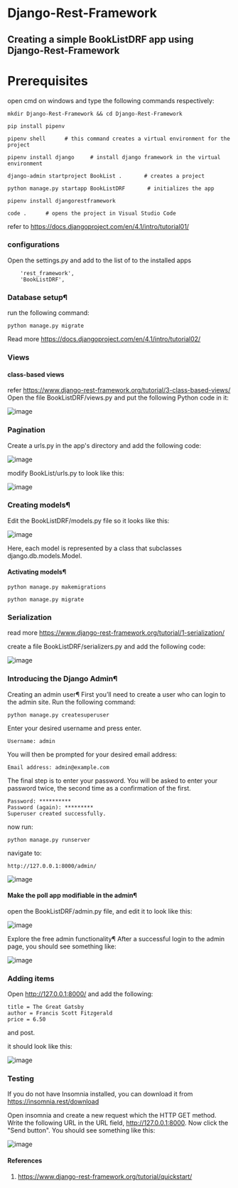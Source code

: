 # Django-Rest-Framework
## Creating a simple BookListDRF app using Django-Rest-Framework
# Prerequisites
open cmd on windows and type the following commands respectively:

    mkdir Django-Rest-Framework && cd Django-Rest-Framework
    
    pip install pipenv

    pipenv shell      # this command creates a virtual environment for the project
    
    pipenv install django     # install django framework in the virtual environment
    
    django-admin startproject BookList .       # creates a project
    
    python manage.py startapp BookListDRF       # initializes the app
    
    pipenv install djangorestframework
    
    code .      # opens the project in Visual Studio Code
    
refer to https://docs.djangoproject.com/en/4.1/intro/tutorial01/
    
### configurations
Open the settings.py and add to the list of to the installed apps 
        
        'rest_framework',
        'BookListDRF',

### Database setup¶
run the following command:

    python manage.py migrate

Read more https://docs.djangoproject.com/en/4.1/intro/tutorial02/
### Views
#### class-based views
refer https://www.django-rest-framework.org/tutorial/3-class-based-views/
Open the file BookListDRF/views.py and put the following Python code in it:

![image](images/views.PNG)

### Pagination
Create a urls.py in the app's directory and add the following code:

![image](images/urls.PNG)

modify BookList/urls.py to look like this:

![image](images/bkl-urls.PNG)

### Creating models¶
Edit the BookListDRF/models.py file so it looks like this:

![image](images/models.PNG)

Here, each model is represented by a class that subclasses django.db.models.Model.

#### Activating models¶
    python manage.py makemigrations

    python manage.py migrate

### Serialization
read more https://www.django-rest-framework.org/tutorial/1-serialization/

create a file BookListDRF/serializers.py and add the following code:

![image](images/serializers.PNG)

### Introducing the Django Admin¶
Creating an admin user¶
First you’ll need to create a user who can login to the admin site. Run the following command:

    python manage.py createsuperuser

Enter your desired username and press enter.

    Username: admin

You will then be prompted for your desired email address:

    Email address: admin@example.com

The final step is to enter your password. You will be asked to enter your password twice, the second time as a confirmation of the first.

    Password: **********
    Password (again): *********
    Superuser created successfully.

now run:

    python manage.py runserver

navigate to:

    http://127.0.0.1:8000/admin/

![image](images/d-admin.PNG)

#### Make the poll app modifiable in the admin¶
open the BookListDRF/admin.py file, and edit it to look like this:

![image](images/admin.PNG)

Explore the free admin functionality¶
After a successful login to the admin page, you should see something like:


![image](images/ad_minapp.PNG)


### Adding items 

Open http://127.0.0.1:8000/ and add the following:

    title = The Great Gatsby
    author = Francis Scott Fitzgerald
    price = 6.50
and post.

it should look like this:

![image](images/API.PNG)

### Testing
If you do not have Insomnia installed, you can download it from https://insomnia.rest/download

Open insomnia and create a new request which the HTTP GET method. Write the following URL in the URL field, http://127.0.0.1:8000. Now click the "Send button". You should see something like this:

![image](images/test.PNG)

#### References
1) https://www.django-rest-framework.org/tutorial/quickstart/

